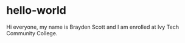 # hello-world

Hi everyone, my name is Brayden Scott and I am enrolled at Ivy Tech Community College.
